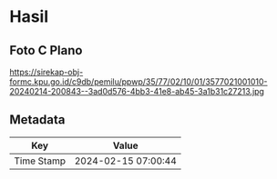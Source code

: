 # Hasil

## Foto C Plano

https://sirekap-obj-formc.kpu.go.id/c9db/pemilu/ppwp/35/77/02/10/01/3577021001010-20240214-200843--3ad0d576-4bb3-41e8-ab45-3a1b31c27213.jpg


## Metadata

| Key        | Value               |
| ---------- | ------------------- |
| Time Stamp | 2024-02-15 07:00:44 |



